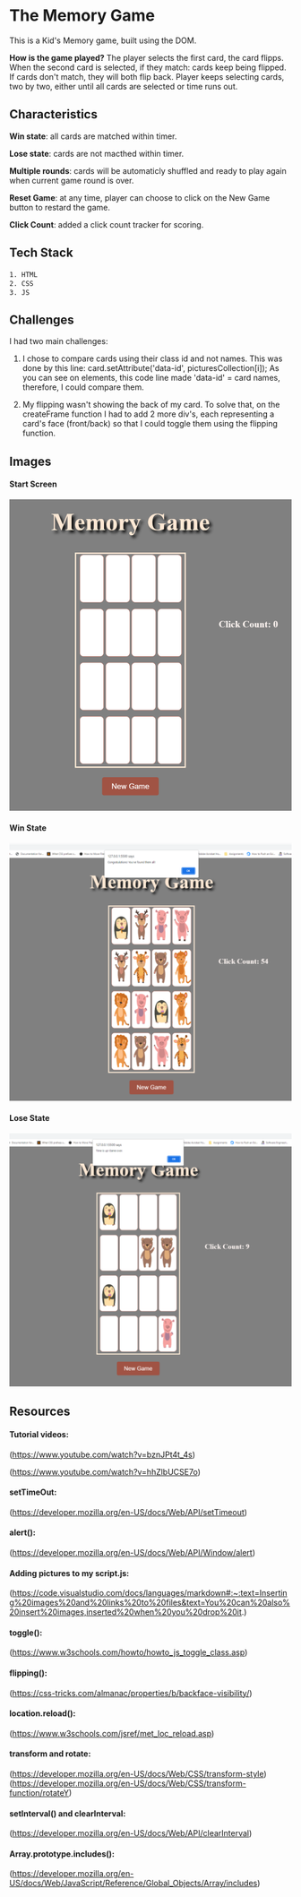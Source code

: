 # The Memory Game
This is a Kid's Memory game, built using the DOM.

**How is the game played?**
The player selects the first card, the card flipps. When the second card is selected, if they match: cards keep being flipped. If cards don't match, they will both flip back. Player keeps selecting cards, two by two, either until all cards are selected or time runs out.

## Characteristics

**Win state**: all cards are matched within timer.

**Lose state**: cards are not macthed within timer.

**Multiple rounds**: cards will be automaticly shuffled and ready to play again when current game round is over.

**Reset Game**: at any time, player can choose to click on the New Game button to restard the game.

**Click Count**: added a click count tracker for scoring. 

## Tech Stack
    1. HTML
    2. CSS
    3. JS

## Challenges
I had two main challenges:
1. I chose to compare cards using their class id and not names. This was done by this line: card.setAttribute('data-id', picturesCollection[i]);
As you can see on elements, this code line made 'data-id' = card names, therefore, I could compare them.

2. My flipping wasn't showing the back of my card. To solve that, on the createFrame function I had to add 2 more div's, each representing a card's face (front/back) so that I could toggle them using the flipping function.

## Images
#### Start Screen
![alt text](Images/GameSartScreen.png "Memory Game Start Screen")
#### Win State
![alt text](Images/Win_State.png "Win State Screen")
#### Lose State
![alt text](Images/Lose_State.png "Lose State Screen")

## Resources

#### Tutorial videos: 
(https://www.youtube.com/watch?v=bznJPt4t_4s)

(https://www.youtube.com/watch?v=hhZlbUCSE7o)

#### setTimeOut: 
(https://developer.mozilla.org/en-US/docs/Web/API/setTimeout)

#### alert():
(https://developer.mozilla.org/en-US/docs/Web/API/Window/alert)

#### Adding pictures to my script.js:
(https://code.visualstudio.com/docs/languages/markdown#:~:text=Inserting%20images%20and%20links%20to%20files&text=You%20can%20also%20insert%20images,inserted%20when%20you%20drop%20it.)

#### toggle():
(https://www.w3schools.com/howto/howto_js_toggle_class.asp)

#### flipping():
(https://css-tricks.com/almanac/properties/b/backface-visibility/)

#### location.reload():
(https://www.w3schools.com/jsref/met_loc_reload.asp)

#### transform and rotate:
(https://developer.mozilla.org/en-US/docs/Web/CSS/transform-style)
(https://developer.mozilla.org/en-US/docs/Web/CSS/transform-function/rotateY)

#### setInterval() and clearInterval:
(https://developer.mozilla.org/en-US/docs/Web/API/clearInterval)

#### Array.prototype.includes():
(https://developer.mozilla.org/en-US/docs/Web/JavaScript/Reference/Global_Objects/Array/includes)